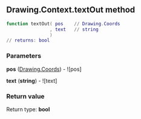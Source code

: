 ## Drawing.Context.textOut method


```lua
function textOut( pos    // Drawing.Coords
                , text   // string
                )
// returns: bool
```


### Parameters

**pos** ([Drawing.Coords](../../Drawing/Coords.md)) - ![pos]

**text** (**string**) - ![text]

### Return value

Return type: **bool**

